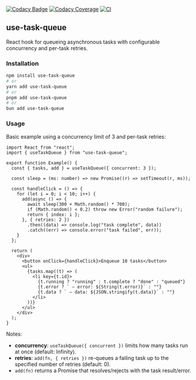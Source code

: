 [![Codacy Badge](https://app.codacy.com/project/badge/Grade/97163d2f5e7f4356a1170c7621765669)](https://app.codacy.com/gh/pantoninho/use-task-queue/dashboard?utm_source=gh&utm_medium=referral&utm_content=&utm_campaign=Badge_grade)
[![Codacy Coverage](https://app.codacy.com/project/badge/Coverage/97163d2f5e7f4356a1170c7621765669)](https://app.codacy.com/gh/pantoninho/use-task-queue/dashboard?utm_source=github.com&utm_medium=referral&utm_content=pantoninho/use-task-queue&utm_campaign=Badge_Coverage)
[![CI](https://github.com/pantoninho/use-task-queue/actions/workflows/codacy.yml/badge.svg)](https://github.com/pantoninho/use-task-queue/actions/workflows/codacy.yml)


## use-task-queue

React hook for queueing asynchronous tasks with configurable concurrency and per-task retries.

### Installation

```bash
npm install use-task-queue
# or
yarn add use-task-queue
# or
pnpm add use-task-queue
# or
bun add use-task-queue
```

### Usage

Basic example using a concurrency limit of 3 and per-task retries:

```tsx
import React from "react";
import { useTaskQueue } from "use-task-queue";

export function Example() {
  const { tasks, add } = useTaskQueue({ concurrent: 3 });

  const sleep = (ms: number) => new Promise((r) => setTimeout(r, ms));

  const handleClick = () => {
    for (let i = 0; i < 10; i++) {
      add(async () => {
        await sleep(300 + Math.random() * 700);
        if (Math.random() < 0.2) throw new Error("random failure");
        return { index: i };
      }, { retries: 2 })
        .then((data) => console.log("task complete", data))
        .catch((err) => console.error("task failed", err));
    }
  };

  return (
    <div>
      <button onClick={handleClick}>Enqueue 10 tasks</button>
      <ul>
        {tasks.map((t) => (
          <li key={t.id}>
            {t.running ? "running" : t.complete ? "done" : "queued"}
            {t.error ? ` – error: ${String(t.error)}` : ""}
            {t.data ? ` – data: ${JSON.stringify(t.data)}` : ""}
          </li>
        ))}
      </ul>
    </div>
  );
}
```

Notes:
- **concurrency**: `useTaskQueue({ concurrent })` limits how many tasks run at once (default: Infinity).
- **retries**: `add(fn, { retries })` re-queues a failing task up to the specified number of retries (default: 0).
- `add(fn)` returns a Promise that resolves/rejects with the task result/error.
